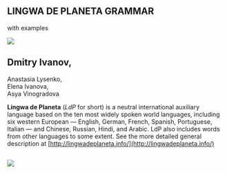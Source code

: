 ## LINGWA DE PLANETA GRAMMAR  
with examples

![](anglegram_files/line9a.png)

## Dmitry Ivanov,  
Anastasia Lysenko,  
Elena Ivanova,  
Asya Vinogradova

**Lingwa de Planeta** (_LdP_ for short) is a neutral international auxiliary language based on the ten most widely spoken world languages, including six western European — English, German, French, Spanish, Portuguese, Italian — and Chinese, Russian, Hindi, and Arabic. LdP also includes words from other languages to some extent. See the more detailed general description at [http://lingwadeplaneta.info/](http://lingwadeplaneta.info/)

![](anglegram_files/line6a.png)
-------------------------------